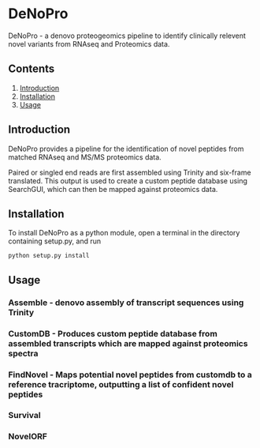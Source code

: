 # DeNoPro

DeNoPro - a denovo proteogeomics pipeline to identify clinically relevent novel variants from RNAseq and Proteomics data.

## Contents ##
1. [Introduction](#introduction)
2. [Installation](#installation)
3. [Usage](#usage)

## Introduction
DeNoPro provides a pipeline for the identification of novel peptides from matched RNAseq and MS/MS proteomics data. 

Paired or singled end reads are first assembled using Trinity and six-frame translated. This output is used to create a custom peptide database using SearchGUI, which can then be mapped against proteomics data. 

## Installation
To install DeNoPro as a python module, open a terminal in the directory containing setup.py, and run
```
python setup.py install
```

## Usage

### **Assemble** - denovo assembly of transcript sequences using Trinity


### **CustomDB** - Produces custom peptide database from assembled transcripts which are mapped against proteomics spectra


### **FindNovel** - Maps potential novel peptides from customdb to a reference tracriptome, outputting a list of confident novel peptides


### **Survival**


### **NovelORF**
